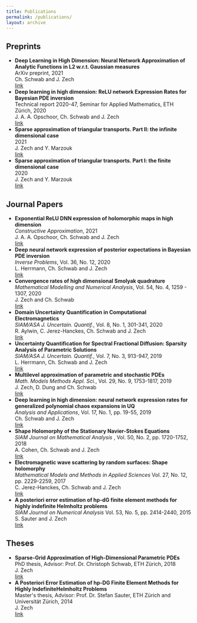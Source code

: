 ```yaml
---
title: Publications
permalink: /publications/
layout: archive
---
```



<h2>Preprints</h2>
<ul>

<li><b>Deep Learning in High Dimension: Neural Network Approximation of Analytic Functions in L2 w.r.t. Gaussian measures</b><br />
ArXiv preprint, 2021<br>
Ch. Schwab and J. Zech<br>
<a href="https://arxiv.org/abs/2111.07080">link</a></li>


<li><b>Deep learning in high dimension: ReLU network Expression Rates for Bayesian PDE inversion</b><br />
Technical report 2020-47, Seminar for Applied Mathematics, ETH Z&uuml;rich, 2020<br>
J. A. A. Opschoor, Ch. Schwab and J. Zech<br>
<a href="https://www.sam.math.ethz.ch/sam_reports/reports_final/reports2020/2020-47_fp.pdf">link</a></li>


<li><b>Sparse approximation of triangular transports. Part II: the infinite dimensional case</b><br />
2021<br />
J. Zech and Y. Marzouk<br />
<a href="https://arxiv.org/abs/2107.13422">link</a></li>


<li><b>Sparse approximation of triangular transports. Part I: the finite dimensional case</b><br />
2020<br />
J. Zech and Y. Marzouk<br />
<a href="https://arxiv.org/abs/2006.06994">link</a></li>


</ul>


<h2>Journal Papers</h2>
<ul>


<li><b>Exponential ReLU DNN expression of holomorphic maps in high dimension</b><br>
<i>Constructive Approximation</i>, 2021
<br>
J. A. A. Opschoor, Ch. Schwab and J. Zech<br>
<a href="https://link.springer.com/article/10.1007/s00365-021-09542-5">link</a></li>


<li><b>
Deep neural network expression of posterior expectations in Bayesian PDE inversion</b><br>
<i>Inverse Problems</i>, Vol. 36, No. 12, 2020
<br>
L. Herrmann, Ch. Schwab and J. Zech<br>
<a href="https://doi.org/10.1088/1361-6420/abaf64">link</a></li>

<li><b>Convergence rates of high dimensional Smolyak quadrature</b><br>
<i>Mathematical Modelling and Numerical Analysis</i>,
Vol. 54, No. 4, 1259 - 1307, 2020<br>
J. Zech and Ch. Schwab<br>
<a href="https://www.esaim-m2an.org/articles/m2an/abs/2020/04/m2an170122/m2an170122.html">link</a></li>

<li><b>Domain Uncertainty Quantification in Computational Electromagnetics</b><br>
<i>SIAM/ASA J. Uncertain. Quantif.</i>, Vol. 8, No. 1, 301-341, 2020 <br>
R. Aylwin, C. Jerez-Hanckes, Ch. Schwab and J. Zech<br>
<a href="https://epubs.siam.org/doi/abs/10.1137/19M1239374?mobileUi=0">link</a></li>

<li><b> Uncertainty Quantification for Spectral Fractional Diffusion: Sparsity Analysis of Parametric Solutions</b><br>
<i>SIAM/ASA J. Uncertain. Quantif.</i>, Vol. 7, No. 3, 913-947, 2019<br>
L. Herrmann, Ch. Schwab and J. Zech<br>
<a href="https://epubs.siam.org/doi/10.1137/18M1176063">link</a></li>

<li><b>Multilevel approximation of parametric and stochastic PDEs</b><br>
<i>Math. Models Methods Appl. Sci.</i>, Vol. 29, No. 9, 1753-1817, 2019<br>
J. Zech, D. Dung and Ch. Schwab<br>
<a href="https://www.worldscientific.com/doi/abs/10.1142/S0218202519500349">link</a></li>

<li><b>Deep learning in high dimension: neural network expression rates for generalized polynomial chaos expansions in UQ</b><br>
<i>Analysis and Applications</i>, Vol. 17, No. 1, pp. 19-55, 2019<br>
Ch. Schwab and J. Zech<br>
<a href="https://www.worldscientific.com/doi/abs/10.1142/S0219530518500203">link</a></li>

<li><b>Shape Holomorphy of the Stationary Navier-Stokes Equations  </b><br>
<i>SIAM Journal on Mathematical Analysis  </i>, Vol. 50, No. 2, pp. 1720-1752, 2018<br>
A. Cohen, Ch. Schwab and J. Zech<br>
<a href="https://epubs.siam.org/doi/abs/10.1137/16M1099406">link</a></li>

<li><b>Electromagnetic wave scattering by random surfaces: Shape holomorphy</b><br>
<i>Mathematical Models and Methods in Applied Sciences</i> Vol. 27, No. 12, pp. 2229-2259, 2017<br>
C. Jerez-Hanckes, Ch. Schwab and J. Zech<br>
<a href="https://www.worldscientific.com/doi/abs/10.1142/S0218202517500439">link</a></li>

<li><b>A posteriori error estimation of hp-dG finite element methods for highly indefinite Helmholtz problems</b><br>
<i>SIAM Journal on Numerical Analysis</i> Vol. 53, No. 5, pp. 2414-2440, 2015 <br>
S. Sauter and J. Zech<br>
<a href="https://epubs.siam.org/doi/abs/10.1137/140973955">link</a></li>
</ul>


<h2>Theses</h2>

<ul>
<li><b>Sparse-Grid Approximation of High-Dimensional Parametric PDEs</b><br>
PhD thesis, Advisor: Prof. Dr. Christoph Schwab, ETH Z&uuml;rich, 2018<br>
J. Zech<br>
<a href="https://doi.org/10.3929/ethz-b-000340651">link</a></li>

<li><b>A Posteriori Error Estimation of hp-DG Finite Element Methods for Highly IndefiniteHelmholtz Problems</b><br>
Master's thesis, Advisor: Prof. Dr. Stefan Sauter, ETH Z&uuml;rich and Universit&auml;t Z&uuml;rich, 2014<br>
J. Zech<br>
<a href="https://www.math.uzh.ch/compmath/fileadmin/user/stas/compmath/Abschlussarbeiten/masterarbeit.zech.jakob.052014.pdf">link</a>
</li>
</ul>
